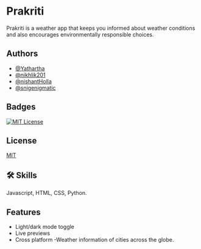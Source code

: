
# Prakriti

Prakriti is a weather app that keeps you informed about weather conditions and also encourages environmentally responsible choices.



## Authors

- [@Yathartha](https://www.github.com/Yathartha19)
- [@nikhlik201](https://github.com/nikhilk205)
- [@nishantHolla](https://github.com/nishantHolla)
- [@snigenigmatic](https://github.com/snigenigmatic)



## Badges

[![MIT License](https://img.shields.io/badge/License-MIT-green.svg)](https://choosealicense.com/licenses/mit/)



## License

[MIT](https://choosealicense.com/licenses/mit/)




## 🛠 Skills
Javascript, HTML, CSS, Python.


## Features

- Light/dark mode toggle
- Live previews
- Cross platform
-Weather information of cities across the globe.


